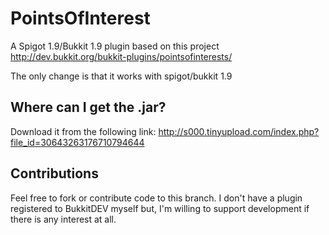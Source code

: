 # PointsOfInterest
A Spigot 1.9/Bukkit 1.9 plugin based on this project http://dev.bukkit.org/bukkit-plugins/pointsofinterests/

The only change is that it works with spigot/bukkit 1.9

## Where can I get the .jar?

Download it from the following link: http://s000.tinyupload.com/index.php?file_id=30643263176710794644

## Contributions

Feel free to fork or contribute code to this branch. I don't have a plugin registered to BukkitDEV myself but, I'm willing to support development if there is any interest at all.

